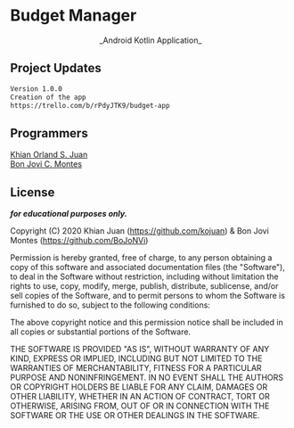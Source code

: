 # Budget Manager
<p align="center">
_Android Kotlin Application_
  
</p>
</center>

## Project Updates
```bash
Version 1.0.0
Creation of the app
https://trello.com/b/rPdyJTK9/budget-app
```

## Programmers

[Khian Orland S. Juan](https://facebook.com/KhianJuan2000) <br>
[Bon Jovi C. Montes](https://www.facebook.com/boodlen.joodlevoodle/)

## License
**_for educational purposes only._**

Copyright (C) 2020 Khian Juan (https://github.com/kojuan) & Bon Jovi Montes (https://github.com/BoJoNVi)

Permission is hereby granted, free of charge, to any person obtaining a copy of this software and associated documentation files (the "Software"), to deal in the Software without restriction, including without limitation the rights to use, copy, modify, merge, publish, distribute, sublicense, and/or sell copies of the Software, and to permit persons to whom the Software is furnished to do so, subject to the following conditions:

The above copyright notice and this permission notice shall be included in all copies or substantial portions of the Software.

THE SOFTWARE IS PROVIDED "AS IS", WITHOUT WARRANTY OF ANY KIND, EXPRESS OR IMPLIED, INCLUDING BUT NOT LIMITED TO THE WARRANTIES OF MERCHANTABILITY, FITNESS FOR A PARTICULAR PURPOSE AND NONINFRINGEMENT. IN NO EVENT SHALL THE AUTHORS OR COPYRIGHT HOLDERS BE LIABLE FOR ANY CLAIM, DAMAGES OR OTHER LIABILITY, WHETHER IN AN ACTION OF CONTRACT, TORT OR OTHERWISE, ARISING FROM, OUT OF OR IN CONNECTION WITH THE SOFTWARE OR THE USE OR OTHER DEALINGS IN THE SOFTWARE.

